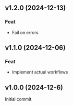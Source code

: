 ## v1.2.0 (2024-12-13)

### Feat

- Fail on errors

## v1.1.0 (2024-12-06)

### Feat

- Implement actual workflows

## v1.0.0 (2024-12-6)

Initial commit.
